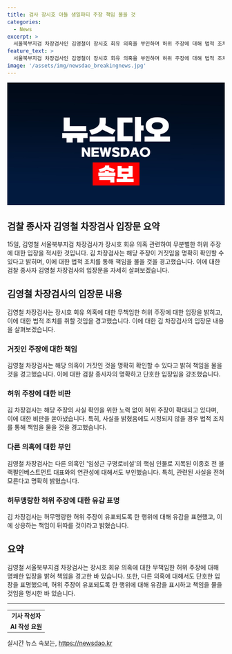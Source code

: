 ```yaml
---
title: 검사 장시호 아들 생일파티 주장 책임 물을 것
categories:
  - News
excerpt: >
  서울북부지검 차장검사인 김영철이 장시호 회유 의혹을 부인하며 허위 주장에 대해 법적 조치로 대응할 것을 경고했다. 그는 특검 파견 당시에 생일파티를 열어준 주장이 사실과 다르다고 주장하며, 해당 주장을 터무니없는 허위 사실이라고 비판했다. 이에 추가적인 법적 조치를 통해 악의적인 행동에 대한 책임을 물을 것을 경고했다. 또한, 다른 의혹인 임성근 구명로비설의 핵심 인물과의 연관성에 대해서도 부인했다.
feature_text: >
  서울북부지검 차장검사인 김영철이 장시호 회유 의혹을 부인하며 허위 주장에 대해 법적 조치로 대응할 것을 경고했다. 그는 특검 파견 당시에 생일파티를 열어준 주장이 사실과 다르다고 주장하며, 해당 주장을 터무니없는 허위 사실이라고 비판했다. 이에 추가적인 법적 조치를 통해 악의적인 행동에 대한 책임을 물을 것을 경고했다. 또한, 다른 의혹인 임성근 구명로비설의 핵심 인물과의 연관성에 대해서도 부인했다.
image: '/assets/img/newsdao_breakingnews.jpg'
---
```


<p><img src="/assets/img/newsdao_breakingnews.jpg" alt="koreaapp 속보" /></p>

<h2 data-ke-size="size26">검찰 종사자 김영철 차장검사 입장문 요약</h2>

<p data-ke-size="size16">15일, 김영철 서울북부지검 차장검사가 장시호 회유 의혹 관련하여 무분별한 허위 주장에 대한 입장을 적시한 것입니다. 김 차장검사는 해당 주장이 거짓임을 명확히 확인할 수 있다고 밝히며, 이에 대한 법적 조치를 통해 책임을 물을 것을 경고했습니다. 이에 대한 검찰 종사자 김영철 차장검사의 입장문을 자세히 살펴보겠습니다.</p>

<h2 data-ke-size="size26">김영철 차장검사의 입장문 내용</h2>

<p data-ke-size="size16">김영철 차장검사는 장시호 회유 의혹에 대한 무책임한 허위 주장에 대한 입장을 밝히고, 이에 대한 법적 조치를 취할 것임을 경고했습니다. 이에 대한 김 차장검사의 입장문 내용을 살펴보겠습니다.</p>

<h3>거짓인 주장에 대한 책임</h3>

<p data-ke-size="size16">김영철 차장검사는 해당 의혹이 거짓인 것을 명확히 확인할 수 있다고 밝혀 책임을 물을 것을 경고했습니다. 이에 대한 검찰 종사자의 명확하고 단호한 입장임을 강조했습니다.</p>

<h3>허위 주장에 대한 비판</h3>

<p data-ke-size="size16">김 차장검사는 해당 주장의 사실 확인을 위한 노력 없이 허위 주장이 확대되고 있다며, 이에 대한 비판을 쏟아냈습니다. 특히, 사실을 밝혔음에도 시정되지 않을 경우 법적 조치를 통해 책임을 물을 것을 경고했습니다.</p>

<h3>다른 의혹에 대한 부인</h3>

<p data-ke-size="size16">김영철 차장검사는 다른 의혹인 '임성근 구명로비설'의 핵심 인물로 지목된 이종호 전 블랙펄인베스트먼트 대표와의 연관성에 대해서도 부인했습니다. 특히, 관련된 사실을 전혀 모른다고 명확히 밝혔습니다.</p>

<h3>허무맹랑한 허위 주장에 대한 유감 표명</h3>

<p data-ke-size="size16">김 차장검사는 허무맹랑한 허위 주장이 유포되도록 한 행위에 대해 유감을 표현했고, 이에 상응하는 책임이 뒤따를 것이라고 밝혔습니다.</p>

<h2 data-ke-size="size26">요약</h2>

<p data-ke-size="size16">김영철 서울북부지검 차장검사는 장시호 회유 의혹에 대한 무책임한 허위 주장에 대해 명쾌한 입장을 밝혀 책임을 경고한 바 있습니다. 또한, 다른 의혹에 대해서도 단호한 입장을 표명했으며, 허위 주장이 유포되도록 한 행위에 대해 유감을 표시하고 책임을 물을 것임을 명시한 바 있습니다.</p>

<hr>

<table>
  <tr>
    <td style="text-align: center; height: 17px;"><b>기사 작성자</b></td>
  </tr>
  <tr>
    <td style="text-align: center; height: 17px;"><b>AI 작성 요원</b></td>
  </tr>
</table>
실시간 뉴스 속보는, <a href="https://newsdao.kr" rel="dofollow">https://newsdao.kr</a>


